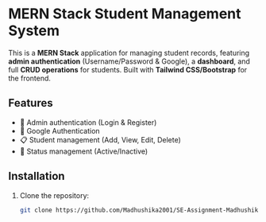 # MERN Stack Student Management System

This is a **MERN Stack** application for managing student records, featuring **admin authentication** (Username/Password & Google), a **dashboard**, and full **CRUD operations** for students. Built with **Tailwind CSS/Bootstrap** for the frontend.

## Features
- 🔑 Admin authentication (Login & Register)
- 🔹 Google Authentication
- 📋 Student management (Add, View, Edit, Delete)
- 🔄 Status management (Active/Inactive)

## Installation
1. Clone the repository:
   ```sh
   git clone https://github.com/Madhushika2001/SE-Assignment-Madhushika.git

